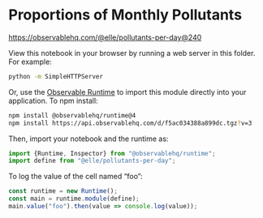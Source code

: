 # Proportions of Monthly Pollutants

https://observablehq.com/@elle/pollutants-per-day@240

View this notebook in your browser by running a web server in this folder. For
example:

~~~sh
python -m SimpleHTTPServer
~~~

Or, use the [Observable Runtime](https://github.com/observablehq/runtime) to
import this module directly into your application. To npm install:

~~~sh
npm install @observablehq/runtime@4
npm install https://api.observablehq.com/d/f5ac034388a899dc.tgz?v=3
~~~

Then, import your notebook and the runtime as:

~~~js
import {Runtime, Inspector} from "@observablehq/runtime";
import define from "@elle/pollutants-per-day";
~~~

To log the value of the cell named “foo”:

~~~js
const runtime = new Runtime();
const main = runtime.module(define);
main.value("foo").then(value => console.log(value));
~~~

